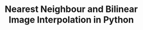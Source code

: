 ---
title: Nearest Neighbour and Bilinear Image Interpolation in Python 
summary: "
  This Python project implements two common image interpolation techniques; Nearest Neighbour Interpolation and Bilinear Interpolation. These techniques are useful for resizing images while preserving their quality to some extent.
  <br>
  **`Tech:`** <i class='fa-brands fa-python'></i> Python | NumPy | PILLOW
  "
tags:
    - Image Processing
weight: 20
show_date: false
links:
  - icon: github
    icon_pack: fab
    name: Code
    url: 'https://github.com/Gad-MA/Bilinear-and-Nearest-Neighbor-Image-Interpolation'

# Optional external URL for project (replaces project detail page).
external_link: https://github.com/Gad-MA/Bilinear-and-Nearest-Neighbor-Image-Interpolation

---